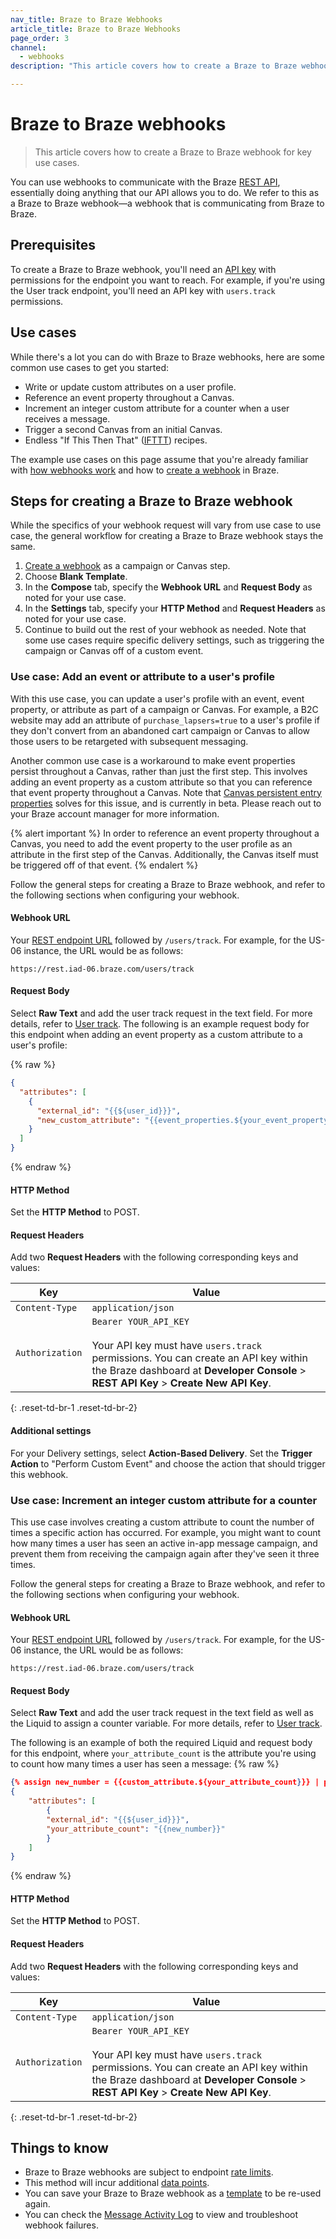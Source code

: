 ```yaml
---
nav_title: Braze to Braze Webhooks
article_title: Braze to Braze Webhooks
page_order: 3
channel:
  - webhooks
description: "This article covers how to create a Braze to Braze webhook for key use cases."

---
```


# Braze to Braze webhooks

> This article covers how to create a Braze to Braze webhook for key use cases.

You can use webhooks to communicate with the Braze [REST API]({{site.baseurl}}/api/basics/), essentially doing anything that our API allows you to do. We refer to this as a Braze to Braze webhook—a webhook that is communicating from Braze to Braze. 

## Prerequisites

To create a Braze to Braze webhook, you'll need an [API key]({{site.baseurl}}/api/api_key/) with permissions for the endpoint you want to reach. For example, if you're using the User track endpoint, you'll need an API key with `users.track` permissions.

## Use cases

While there's a lot you can do with Braze to Braze webhooks, here are some common use cases to get you started:

- Write or update custom attributes on a user profile.
- Reference an event property throughout a Canvas.
- Increment an integer custom attribute for a counter when a user receives a message.
- Trigger a second Canvas from an initial Canvas.
- Endless "If This Then That" ([IFTTT](https://ifttt.com/about)) recipes.

The example use cases on this page assume that you're already familiar with [how webhooks work]({{site.baseurl}}/user_guide/message_building_by_channel/webhooks/understanding_webhooks/) and how to [create a webhook]({{site.baseurl}}/user_guide/message_building_by_channel/webhooks/creating_a_webhook/) in Braze.

## Steps for creating a Braze to Braze webhook

While the specifics of your webhook request will vary from use case to use case, the general workflow for creating a Braze to Braze webhook stays the same.

1. [Create a webhook]({{site.baseurl}}/user_guide/message_building_by_channel/webhooks/creating_a_webhook/#step-1-choose-where-to-build-your-message) as a campaign or Canvas step. 
2. Choose **Blank Template**.
3. In the **Compose** tab, specify the **Webhook URL** and **Request Body** as noted for your use case.
4. In the **Settings** tab, specify your **HTTP Method** and **Request Headers** as noted for your use case.
5. Continue to build out the rest of your webhook as needed. Note that some use cases require specific delivery settings, such as triggering the campaign or Canvas off of a custom event.

### Use case: Add an event or attribute to a user's profile

With this use case, you can update a user's profile with an event, event property, or attribute as part of a campaign or Canvas. For example, a B2C website may add an attribute of `purchase_lapsers=true` to a user's profile if they don't convert from an abandoned cart campaign or Canvas to allow those users to be retargeted with subsequent messaging.

Another common use case is a workaround to make event properties persist throughout a Canvas, rather than just the first step. This involves adding an event property as a custom attribute so that you can reference that event property throughout a Canvas. Note that [Canvas persistent entry properties]({{site.baseurl}}/user_guide/engagement_tools/canvas/create_a_canvas/canvas_persistent_entry_properties/) solves for this issue, and is currently in beta. Please reach out to your Braze account manager for more information.

{% alert important %}
In order to reference an event property throughout a Canvas, you need to add the event property to the user profile as an attribute in the first step of the Canvas. Additionally, the Canvas itself must be triggered off of that event.
{% endalert %}

Follow the general steps for creating a Braze to Braze webhook, and refer to the following sections when configuring your webhook.

#### Webhook URL

Your [REST endpoint URL]({{site.baseurl}}/user_guide/administrative/access_braze/braze_instances) followed by `/users/track`. For example, for the US-06 instance, the URL would be as follows:

```
https://rest.iad-06.braze.com/users/track
```

#### Request Body

Select **Raw Text** and add the user track request in the text field. For more details, refer to [User track]({{site.baseurl}}/api/endpoints/user_data/post_user_track/). The following is an example request body for this endpoint when adding an event property as a custom attribute to a user's profile:

{% raw %}

```json
{
  "attributes": [
    {
      "external_id": "{{${user_id}}}",
      "new_custom_attribute": "{{event_properties.${your_event_property}}}"
    }
  ]
}
```

{% endraw %}

#### HTTP Method

Set the **HTTP Method** to POST.

#### Request Headers

Add two **Request Headers** with the following corresponding keys and values:

| Key | Value |
| --- | --- |
| `Content-Type` | `application/json` |
| `Authorization` | `Bearer YOUR_API_KEY`<br><br>Your API key must have `users.track` permissions. You can create an API key within the Braze dashboard at **Developer Console** > **REST API Key** > **Create New API Key**. |
{: .reset-td-br-1 .reset-td-br-2}

#### Additional settings
 
For your Delivery settings, select **Action-Based Delivery**. Set the **Trigger Action** to "Perform Custom Event" and choose the action that should trigger this webhook.

### Use case: Increment an integer custom attribute for a counter

This use case involves creating a custom attribute to count the number of times a specific action has occurred. For example, you might want to count how many times a user has seen an active in-app message campaign, and prevent them from receiving the campaign again after they've seen it three times.

Follow the general steps for creating a Braze to Braze webhook, and refer to the following sections when configuring your webhook.

#### Webhook URL

Your [REST endpoint URL]({{site.baseurl}}/user_guide/administrative/access_braze/braze_instances) followed by `/users/track`. For example, for the US-06 instance, the URL would be as follows:

```
https://rest.iad-06.braze.com/users/track
```

#### Request Body

Select **Raw Text** and add the user track request in the text field as well as the Liquid to assign a counter variable. For more details, refer to [User track]({{site.baseurl}}/api/endpoints/user_data/post_user_track/). 

The following is an example of both the required Liquid and request body for this endpoint, where `your_attribute_count` is the attribute you're using to count how many times a user has seen a message: {% raw %}

```json
{% assign new_number = {{custom_attribute.${your_attribute_count}}} | plus: 1 %}
{
    "attributes": [
        {
        "external_id": "{{${user_id}}}",
        "your_attribute_count": "{{new_number}}"
        }
    ]
}
```
{% endraw %}

#### HTTP Method

Set the **HTTP Method** to POST.

#### Request Headers

Add two **Request Headers** with the following corresponding keys and values:

| Key | Value |
| --- | --- |
| `Content-Type` | `application/json` |
| `Authorization` | `Bearer YOUR_API_KEY`<br><br>Your API key must have `users.track` permissions. You can create an API key within the Braze dashboard at **Developer Console** > **REST API Key** > **Create New API Key**. |
{: .reset-td-br-1 .reset-td-br-2}


## Things to know

- Braze to Braze webhooks are subject to endpoint [rate limits]({{site.baseurl}}/api/api_limits/).
- This method will incur additional [data points]({{site.baseurl}}/user_guide/onboarding_with_braze/data_points/#consumption-count).
- You can save your Braze to Braze webhook as a [template]({{site.baseurl}}/user_guide/message_building_by_channel/webhooks/webhook_template/) to be re-used again.
- You can check the [Message Activity Log]({{site.baseurl}}/user_guide/administrative/app_settings/developer_console/message_activity_log_tab/) to view and troubleshoot webhook failures.